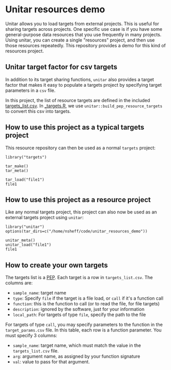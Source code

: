 # Unitar resources demo

Unitar allows you to load targets from external projects. This is useful for sharing targets across projects. One specific use case is if you have some general-purpose data resources that you use frequently in many projects. Using unitar, you can create a single "resources" project, and then use those resources repeatedly. This repository provides a demo for this kind of resources project.

## Unitar target factor for csv targets

In addition to its target sharing functions, `unitar` also provides a target factor that makes it easy to populate a targets project by specifying target parameters in a `csv` file.

In this project, the list of resource targets are defined in the included [targets_list.csv](targets_list.csv). In [_targets.R](_targets.R), we use `unitar::build_pep_resource_targets` to convert this csv into targets.

## How to use this project as a typical targets project

This resource repository can then be used as a normal `targets` project:

```
library("targets")

tar_make()
tar_meta()

tar_load("file1")
file1
```

## How to use this project as a resource project

Like any normal targets project, this project can also now be used as an external targets project using `unitar`:

```
library("unitar")
options(tar_dirs=c("/home/nsheff/code/unitar_resources_demo"))

unitar_meta()
unitar_load("file1")
file1

```


## How to create your own targets

The targets list is a [PEP](http://pep.databio.org). Each target is a row in `targets_list.csv`. The columns are:

- `sample_name`: target name
- `type`: Specify `file` if the target is a file load, or `call` if it's a function call
- `function`: this is the function to call (or to read the file, for file targets)
- `description`: ignored by the software, just for your information
- `local_path`: For targets of type `file`, specify the path to the file

For targets of type `call`, you may specify parameters to the function in the `target_params.csv` file. In this table, each row is a function parameter. You must specify 3 columns:

- `sample_name`: target name, which must match the value in the `targets_list.csv` file.
- `arg`: argument name, as assigned by your function signature
- `val`: value to pass for that argument.
